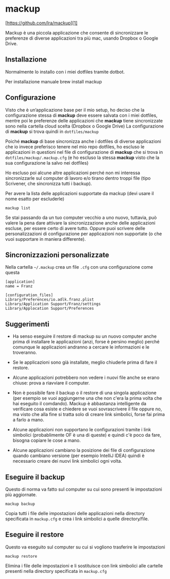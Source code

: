 # mackup
[https://github.com/lra/mackup][1]

Mackup è una piccola applicazione che consente di sincronizzare le preferenze di diverse applicazioni tra più mac, usando Dropbox o Google Drive.

## Installazione
Normalmente lo installo con i miei dotfiles tramite dotbot.

Per installazione manuale
	brew install mackup

## Configurazione
Visto che è un’applicazione base per il mio setup, ho deciso che la configurazione stessa di **mackup** deve essere salvata con i miei dotfiles, mentre poi le preferenze delle applicazioni che **mackup** tiene sincronizzate sono nella cartella cloud scelta (Dropbox o Google Drive)
La configurazione di **mackup** si trova quindi in `dotfiles/mackup`

Poiché **mackup** di base sincronizza anche i dotfiles di diverse applicazioni che io invece preferisco tenere nel mio repo dotfiles, ho escluso le applicazioni in questioni nel file di configurazione di **mackup** che si trova in `dotfiles/mackup/.mackup.cfg` (e ho escluso la stessa **mackup** visto che la sua configurazione la salvo nei dotfiles)

Ho escluso poi alcune altre applicazioni perché non mi interessa sincronizzarle sul computer di lavoro e/o tirano dentro troppi file (tipo Scrivener, che sincronizza tutti i backup).

Per avere la lista delle applicazioni supportate da mackup (devi usare il nome esatto per escluderle)

	mackup list

Se stai passando da un tuo computer vecchio a uno nuovo, tuttavia, può valere la pena dare attivare la sincronizzazione anche delle applicazioni escluse, per essere certo di avere tutto.
Oppure puoi scrivere delle personalizzazioni di configurazione per applicazioni non supportate (o che vuoi supportare in maniera differente).

## Sincronizzazioni personalizzate
Nella cartella `~/.mackup` crea un file `.cfg` con una configurazione come questa

	[application]
	name = Franz
	
	[configuration_files]
	Library/Preferences/io.adlk.franz.plist
	Library/Application Support/Franz/settings
	Library/Applocation Support/Preferences

## Suggerimenti

- Ha senso eseguire il restore di mackup su un nuovo computer anche prima di installare le applicazioni (anzi, forse è persino meglio) perché comunque le applicazioni andranno a cercare le informazioni e le troveranno.

- Se le applicazioni sono già installate, meglio chiuderle prima di fare il restore.

- Alcune applicazioni potrebbero non vedere i nuovi file anche se erano chiuse: prova a riavviare il computer.

- Non è possibile fare il backup o il restore di una singola applicazione (per esempio se vuoi aggiungerne una che non c'era la prima volta che hai eseguito il comdando). Mackup è abbastanza intelligente da verificare cosa esiste e chiedere se vuoi sovrascrivere il file oppure no, ma visto che alla fine si tratta solo di creare link simbolici, forse fai prima a farlo a mano.

- Alcune applicazioni non supportano le configurazioni tramite i link simbolici (probablimente OF è una di queste) e quindi c'è poco da fare, bisogna copiare le cose a mano.

- Alcune applicazioni cambiano la posizione dei file di configurazione quando cambiano versione (per esempio IntelliJ IDEA) quindi è necessario creare dei nuovi link simbolici ogni volta.

## Eseguire il backup

Questo di norma va fatto sul computer su cui sono presenti le impostazioni più aggiornate.

	mackup backup

Copia tutti i file delle impostazioni delle applicazioni nella directory specificata in `mackup.cfg` e crea i link simbolici a quelle directory/file.

## Eseguire il restore

Questo va eseguito sul computer su cui si vogliono trasferire le impostazioni

`mackup restore`

Elimina i file delle impostazioni e li sostituisce con link simbolici alle cartelle presenti nella directory specificata in `mackup.cfg`


[1]:	https://github.com/lra/mackup